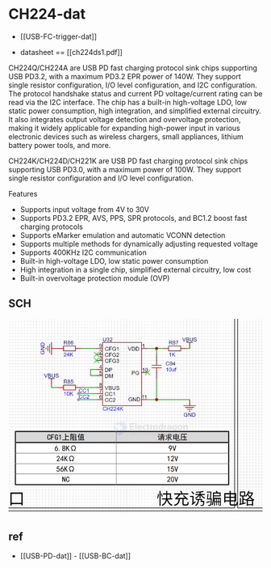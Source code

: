 
# CH224-dat

- [[USB-FC-trigger-dat]]

- datasheet == [[ch224ds1.pdf]]


CH224Q/CH224A are USB PD fast charging protocol sink chips supporting USB PD3.2, with a maximum PD3.2 EPR power of 140W. They support single resistor configuration, I/O level configuration, and I2C configuration. The protocol handshake status and current PD voltage/current rating can be read via the I2C interface. The chip has a built-in high-voltage LDO, low static power consumption, high integration, and simplified external circuitry. It also integrates output voltage detection and overvoltage protection, making it widely applicable for expanding high-power input in various electronic devices such as wireless chargers, small appliances, lithium battery power tools, and more.

CH224K/CH224D/CH221K are USB PD fast charging protocol sink chips supporting USB PD3.0, with a maximum power of 100W. They support single resistor configuration and I/O level configuration.

Features

- Supports input voltage from 4V to 30V
- Supports PD3.2 EPR, AVS, PPS, SPR protocols, and BC1.2 boost fast charging protocols
- Supports eMarker emulation and automatic VCONN detection
- Supports multiple methods for dynamically adjusting requested voltage
- Supports 400KHz I2C communication
- Built-in high-voltage LDO, low static power consumption
- High integration in a single chip, simplified external circuitry, low cost
- Built-in overvoltage protection module (OVP)


## SCH 

![](2025-08-19-16-44-14.png)


## ref 

- [[USB-PD-dat]] - [[USB-BC-dat]]